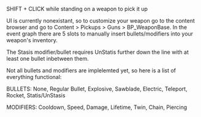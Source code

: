 SHIFT + CLICK while standing on a weapon to pick it up

UI is currently nonexistant, so to customize your weapon go to the content browser and go to Content > Pickups > Guns > BP_WeaponBase.
In the event graph there are 5 slots to manually insert bullets/modifiers into your weapon's inventory.

The Stasis modifier/bullet requires UnStatis further down the line with at least one bullet inbetween them.

Not all bullets and modifiers are implelemted yet, so here is a list of everything functional:

BULLETS:
None, Regular Bullet, Explosive, Sawblade, Electric, Teleport, Rocket, Statis/UnStasis

MODIFIERS:
Cooldown, Speed, Damage, Lifetime, Twin, Chain, Piercing
